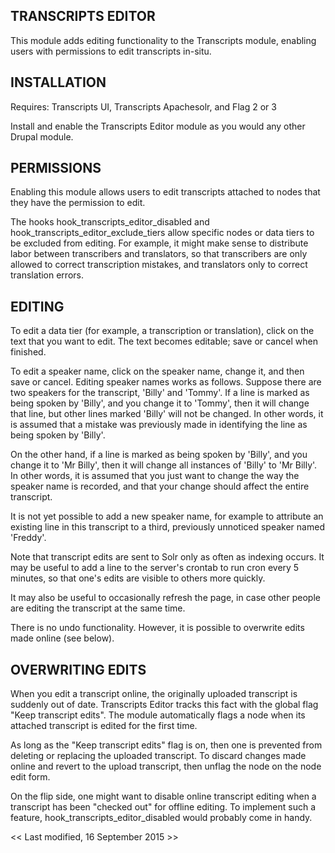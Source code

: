 TRANSCRIPTS EDITOR
------------------

This module adds editing functionality to the Transcripts module, enabling users
with permissions to edit transcripts in-situ.


INSTALLATION
------------

Requires: Transcripts UI, Transcripts Apachesolr, and Flag 2 or 3

Install and enable the Transcripts Editor module as you would any other Drupal
module.


PERMISSIONS
-----------

Enabling this module allows users to edit transcripts attached to nodes that they 
have the permission to edit.

The hooks hook_transcripts_editor_disabled and hook_transcripts_editor_exclude_tiers
allow specific nodes or data tiers to be excluded from editing. For example,
it might make sense to distribute labor between transcribers and translators, so 
that transcribers are only allowed to correct transcription mistakes, and translators 
only to correct translation errors.


EDITING
-------

To edit a data tier (for example, a transcription or translation), click on the
text that you want to edit. The text becomes editable; save or cancel when finished.

To edit a speaker name, click on the speaker name, change it, and then save or cancel.
Editing speaker names works as follows. Suppose there are two speakers for the transcript,
'Billy' and 'Tommy'. If a line is marked as being spoken by 'Billy', and you change it 
to 'Tommy', then it will change that line, but other lines marked 'Billy' will not be
changed. In other words, it is assumed that a mistake was previously made in identifying
the line as being spoken by 'Billy'.

On the other hand, if a line is marked as being spoken by 'Billy', and you change it to
'Mr Billy', then it will change all instances of 'Billy' to 'Mr Billy'. In other words,
it is assumed that you just want to change the way the speaker name is recorded, and
that your change should affect the entire transcript.

It is not yet possible to add a new speaker name, for example to attribute an existing
line in this transcript to a third, previously unnoticed speaker named 'Freddy'.

Note that transcript edits are sent to Solr only as often as indexing occurs. 
It may be useful to add a line to the server's crontab to run cron every 5 minutes,
so that one's edits are visible to others more quickly.

It may also be useful to occasionally refresh the page, in case other people are
editing the transcript at the same time.

There is no undo functionality. However, it is possible to overwrite edits made
online (see below).


OVERWRITING EDITS
-----------------

When you edit a transcript online, the originally uploaded transcript is
suddenly out of date. Transcripts Editor tracks this fact with the global flag
"Keep transcript edits". The module automatically flags a node when its attached 
transcript is edited for the first time.

As long as the "Keep transcript edits" flag is on, then one is prevented from
deleting or replacing the uploaded transcript. To discard changes made online 
and revert to the upload transcript, then unflag the node on the node edit
form.

On the flip side, one might want to disable online transcript editing when a
transcript has been "checked out" for offline editing. To implement such a feature,
hook_transcripts_editor_disabled would probably come in handy.


<< Last modified, 16 September 2015 >>